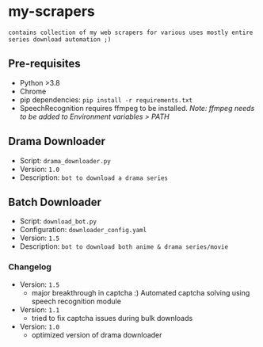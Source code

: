 # my-scrapers
`
contains collection of my web scrapers for various uses mostly entire series download automation ;)
`
## Pre-requisites
 - Python >3.8
 - Chrome
 - pip dependencies: `pip install -r requirements.txt`
 - SpeechRecognition requires ffmpeg to be installed. _Note: ffmpeg needs to be added to Environment variables > PATH_

## Drama Downloader
 - Script: `drama_downloader.py`
 - Version: `1.0`
 - Description: `bot to download a drama series`

## Batch Downloader
 - Script: `download_bot.py`
 - Configuration: `downloader_config.yaml`
 - Version: `1.5`
 - Description: `bot to download both anime & drama series/movie`

 ### Changelog
  - Version: `1.5`
    - major breakthrough in captcha :) Automated captcha solving using speech recognition module
  - Version: `1.1`
    - tried to fix captcha issues during bulk downloads
  - Version: `1.0`
    - optimized version of drama downloader